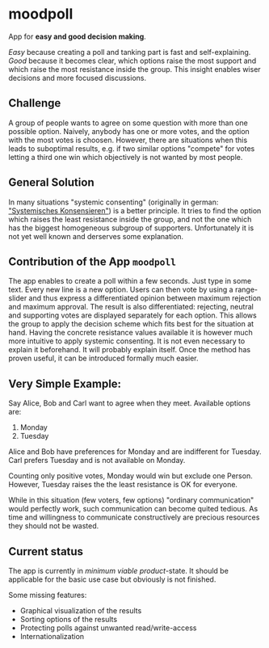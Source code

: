 # moodpoll
App for **easy and good decision making**.

<!-- Note: this file contains some comment-markers which enable the reusage of the text-content at sober-arguments.net/about  -->
<!-- marker_1 -->

*Easy* because creating a poll and tanking part is fast and self-explaining. *Good* because it becomes clear, which options raise the most support and which raise the most resistance inside the group. This insight enables wiser decisions and more focused discussions. 

<!-- marker_2 -->


## Challenge

A group of people wants to agree on some question with more than one possible option. Naively, anybody has one or more votes, and the option with the most votes is choosen. However, there are situations when this leads to suboptimal results, e.g. if two similar options "compete" for votes letting a third one win which objectively is not wanted by most people.

## General Solution

In many situations "systemic consenting" (originally in german: ["Systemisches Konsensieren"](https://www.partizipation.at/systemisches-konsensieren.html)) is a better principle. It tries to find the option which raises the least resistance inside the group, and not the one which has the biggest homogeneous subgroup of supporters. Unfortunately it is not yet well known and derserves some explanation. 

## Contribution of the App `moodpoll`

The app enables to create a poll within a few seconds. Just type in some text. Every new line is a new option. Users can then vote by using a range-slider and thus express a differentiated opinion between maximum rejection and maximum approval. The result is also differentiated: rejecting, neutral and supporting votes are displayed separately for each option. This allows the group to apply the decision scheme which fits best for the situation at hand. Having the concrete resistance values available it is however much more intuitive to apply systemic consenting. It is not even necessary to explain it beforehand. It will probably explain itself. Once the method has proven useful, it can be introduced formally much easier.


## Very Simple Example:

Say Alice, Bob and Carl want to agree when they meet. Available options are:

1. Monday
1. Tuesday 

Alice and Bob have preferences for Monday and are indifferent for Tuesday. Carl prefers Tuesday and is not available on Monday.

Counting only positive votes, Monday would win but exclude one Person. However, Tuesday raises the the least resistance is OK for everyone.

While in this situation (few voters, few options) "ordinary communication" would perfectly work, such communication can become quited tedious. As time and willingness to communicate constructively are precious resources they should not be wasted.
  
<!-- marker_3 -->


## Current status

The app is currently in *minimum viable product*-state. It should be applicable for the basic use case but obviously is not finished.

Some missing features:

- Graphical visualization of the results
- Sorting options of the results
- Protecting polls against unwanted read/write-access
- Internationalization
  
